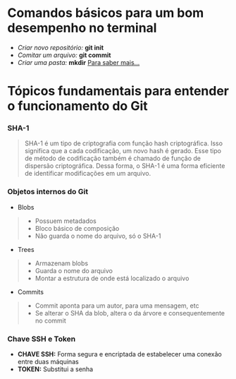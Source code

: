# Comandos básicos para um bom desempenho no terminal
* *Criar novo repositório:* **git init**
* *Comitar um arquivo:* **git commit**
* *Criar uma pasta:* **mkdir**
[Para saber mais...](https://gist.github.com/leocomelli/2545add34e4fec21ec16)

# Tópicos fundamentais para entender o funcionamento do Git
### SHA-1
> SHA-1 é um tipo de criptografia com função hash criptográfica. Isso significa que a cada codificação, um novo hash é gerado. Esse tipo de método de codificação também é chamado de função de dispersão criptográfica.
Dessa forma, o SHA-1 é uma forma eficiente de identificar modificações em um arquivo.

### Objetos internos do Git
* Blobs
> * Possuem metadados
> * Bloco básico de composição
> * Não guarda o nome do arquivo, só o SHA-1

* Trees
> * Armazenam blobs
> * Guarda o nome do arquivo
> * Montar a estrutura de onde está localizado o arquivo

* Commits 
> * Commit aponta para um autor, para uma mensagem, etc
> * Se alterar o SHA da blob, altera o da árvore e consequentemente no commit

### Chave SSH e Token
* **CHAVE SSH:** Forma segura e encriptada de estabelecer uma conexão entre duas máquinas
* **TOKEN:** Substitui a senha